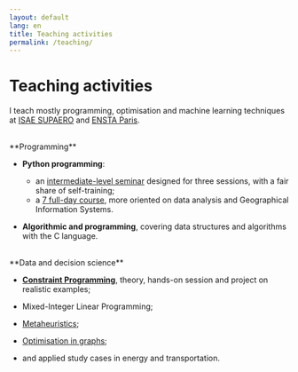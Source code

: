 ```yaml
---
layout: default
lang: en
title: Teaching activities
permalink: /teaching/
---
```


# Teaching activities

I teach mostly programming, optimisation and machine learning techniques at [ISAE SUPAERO](https://www.isae-supaero.fr/en/) and [ENSTA Paris](http://ensta-paris.fr/).

<br/>

<span class="pull-left" style="font-weight: bold; text-indent: -15px;">
<i class="fas fa-keyboard fa-lg"></i></span>**Programming**

- **Python programming**:

  - an [intermediate-level seminar](/pyseminar) designed for three sessions, with a fair share of self-training;
  - a [7 full-day course](https://github.com/xolearn/scientificpython), more oriented on data analysis and Geographical Information Systems.

- **Algorithmic and programming**, covering data structures and algorithms with the C language.

<br/>

<span class="pull-left" style="font-weight: bold; text-indent: -15px;">
<i class="fas fa-flask fa-lg"></i></span>**Data and decision science**

- [**Constraint Programming**](https://xolearn.github.io/constraints), theory, hands-on session and project on realistic examples;

- Mixed-Integer Linear Programming;

- [Metaheuristics](https://github.com/xolearn/metaheuristics);

- [Optimisation in graphs](https://github.com/xolearn/graphs);

- and applied study cases in energy and transportation.

